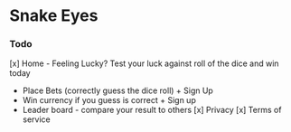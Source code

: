 # Snake Eyes

### Todo
[x] Home - Feeling Lucky? Test your luck against roll of the dice and win today
  - Place Bets (correctly guess the dice roll) + Sign Up 
  - Win currency if you guess is correct + Sign up
  - Leader board - compare your result to others
[x] Privacy
[x] Terms of service
